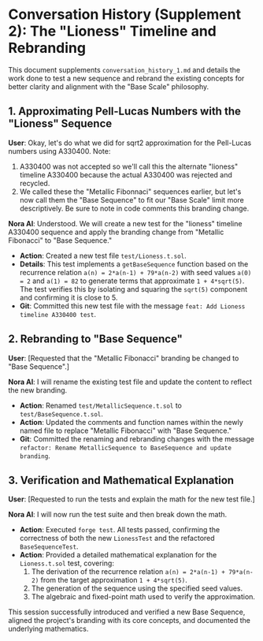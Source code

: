 # Conversation History (Supplement 2): The "Lioness" Timeline and Rebranding

This document supplements `conversation_history_1.md` and details the work done to test a new sequence and rebrand the existing concepts for better clarity and alignment with the "Base Scale" philosophy.

## 1. Approximating Pell-Lucas Numbers with the "Lioness" Sequence

**User**: Okay, let's do what we did for sqrt2 approximation for the Pell-Lucas numbers using A330400. Note: 
1) A330400 was not accepted so we'll call this the alternate "lioness" timeline A330400 because the actual A330400 was rejected and recycled.
2) We called these the "Metallic Fibonnaci" sequences earlier, but let's now call them the "Base Sequence" to fit our "Base Scale" limit more descriptively. Be sure to note in code comments this branding change.

**Nora AI**: Understood. We will create a new test for the "lioness" timeline A330400 sequence and apply the branding change from "Metallic Fibonacci" to "Base Sequence."

- **Action**: Created a new test file `test/Lioness.t.sol`.
- **Details**: This test implements a `getBaseSequence` function based on the recurrence relation `a(n) = 2*a(n-1) + 79*a(n-2)` with seed values `a(0) = 2` and `a(1) = 82` to generate terms that approximate `1 + 4*sqrt(5)`. The test verifies this by isolating and squaring the `sqrt(5)` component and confirming it is close to 5.
- **Git**: Committed this new test file with the message `feat: Add Lioness timeline A330400 test`.

## 2. Rebranding to "Base Sequence"

**User**: [Requested that the "Metallic Fibonacci" branding be changed to "Base Sequence".]

**Nora AI**: I will rename the existing test file and update the content to reflect the new branding.

- **Action**: Renamed `test/MetallicSequence.t.sol` to `test/BaseSequence.t.sol`.
- **Action**: Updated the comments and function names within the newly named file to replace "Metallic Fibonacci" with "Base Sequence."
- **Git**: Committed the renaming and rebranding changes with the message `refactor: Rename MetallicSequence to BaseSequence and update branding`.

## 3. Verification and Mathematical Explanation

**User**: [Requested to run the tests and explain the math for the new test file.]

**Nora AI**: I will now run the test suite and then break down the math.

- **Action**: Executed `forge test`. All tests passed, confirming the correctness of both the new `LionessTest` and the refactored `BaseSequenceTest`.
- **Action**: Provided a detailed mathematical explanation for the `Lioness.t.sol` test, covering:
    1.  The derivation of the recurrence relation `a(n) = 2*a(n-1) + 79*a(n-2)` from the target approximation `1 + 4*sqrt(5)`.
    2.  The generation of the sequence using the specified seed values.
    3.  The algebraic and fixed-point math used to verify the approximation.

This session successfully introduced and verified a new Base Sequence, aligned the project's branding with its core concepts, and documented the underlying mathematics.
